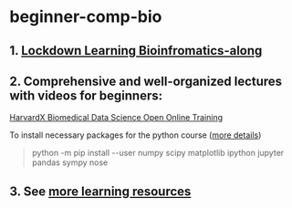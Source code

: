 # beginner-comp-bio

## 1. [Lockdown Learning Bioinfromatics-along](https://www.youtube.com/playlist?list=PLzfP3sCXUnxEu5S9oXni1zmc1sjYmT1L9)

## 2. Comprehensive and well-organized lectures with videos for beginners:
[HarvardX Biomedical Data Science Open Online Training](http://rafalab.github.io/pages/harvardx.html)

To install necessary packages for the python course ([more details](https://www.scipy.org/install.html))

> python -m pip install --user numpy scipy matplotlib ipython jupyter pandas sympy nose

## 3. See [more learning resources](https://github.com/harvardinformatics/learning-bioinformatics-at-home)
